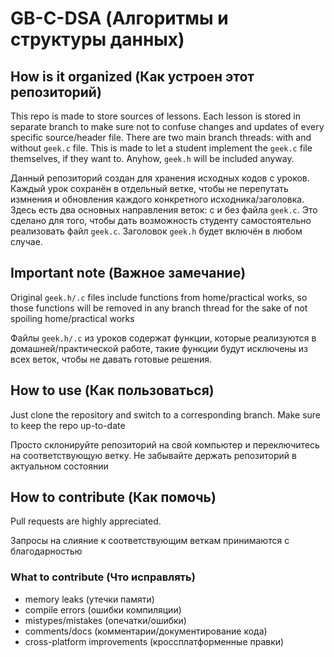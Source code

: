 # GB-C-DSA (Алгоритмы и структуры данных)
## How is it organized (Как устроен этот репозиторий)
This repo is made to store sources of lessons. Each lesson is stored in separate branch to make sure not to confuse changes and updates of every specific source/header file. There are two main branch threads: with and without `geek.c` file. This is made to let a student implement the `geek.c` file themselves, if they want to. Anyhow, `geek.h` will be included anyway.

Данный репозиторий создан для хранения исходных кодов с уроков. Каждый урок сохранён в отдельный ветке, чтобы не перепутать измнения и обновления каждого конкретного исходника/заголовка. Здесь есть два основных направления веток: с и без файла `geek.c`. Это сделано для того, чтобы дать возможность студенту самостоятельно реализовать файл `geek.c`. Заголовок `geek.h` будет включён в любом случае.
## Important note (Важное замечание)
Original `geek.h/.c` files include functions from home/practical works, so those functions will be removed in any branch thread for the sake of not spoiling home/practical works

Файлы `geek.h/.c` из уроков содержат функции, которые реализуются в домашней/практической работе, такие функции будут исключены из всех веток, чтобы не давать готовые решения.
## How to use (Как пользоваться)
Just clone the repository and switch to a corresponding branch. Make sure to keep the repo up-to-date

Просто склонируйте репозиторий на свой компьютер и переключитесь на соответствующую ветку. Не забывайте держать репозиторий в актуальном состоянии
## How to contribute (Как помочь)
Pull requests are highly appreciated.

Запросы на слияние к соответствующим веткам принимаются с благодарностью
### What to contribute (Что исправлять)
- memory leaks (утечки памяти)
- compile errors (ошибки компиляции)
- mistypes/mistakes (опечатки/ошибки)
- comments/docs (комментарии/документирование кода)
- cross-platform improvements (кроссплатформенные правки)
